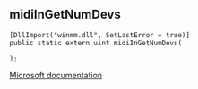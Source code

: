 ## midiInGetNumDevs

```
[DllImport("winmm.dll", SetLastError = true)]
public static extern uint midiInGetNumDevs(
   
);
```

[Microsoft documentation](link_to_documentation)
